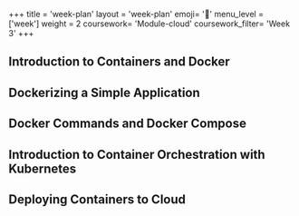 +++
title = 'week-plan'
layout = 'week-plan'
emoji= '📝'
menu_level = ['week']
weight = 2
coursework= 'Module-cloud'
coursework_filter= 'Week 3'
+++

## Introduction to Containers and Docker

## Dockerizing a Simple Application

## Docker Commands and Docker Compose

## Introduction to Container Orchestration with Kubernetes

## Deploying Containers to Cloud
